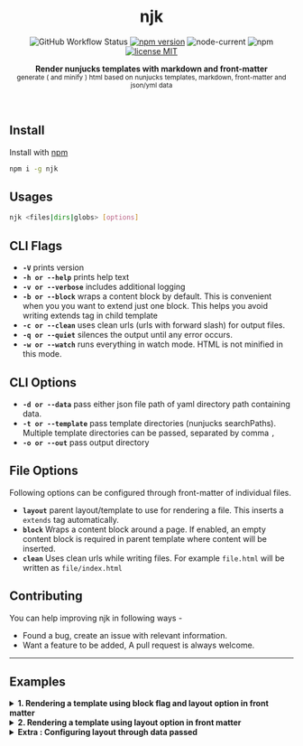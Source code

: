 <h1 align="center">njk</h1>
<p align="center">
  <img alt="GitHub Workflow Status" src="https://img.shields.io/github/workflow/status/mohitsinghs/njk/ci?style=flat-square">
  <a href="https://www.npmjs.com/package/njk"><img src="https://img.shields.io/npm/v/njk.svg?style=flat-square" alt="npm version"></a>
  <img alt="node-current" src="https://img.shields.io/node/v/njk?style=flat-square">
  <img alt="npm" src="https://img.shields.io/npm/dt/njk?style=flat-square">
  <a href="https://github.com/mohitsinghs/njk/blob/master/LICENSE"><img src="https://img.shields.io/badge/license-MIT-brightgreen.svg?style=flat-square" alt="license MIT"></a>
</p><p align="center">
  <b>Render nunjucks templates with markdown and front-matter</b><br/>
  <sub>generate ( and minify ) html based on nunjucks templates, markdown, front-matter and json/yml data</sub>
</p>

<br />

## Install

Install with [npm](https://npm.im/njk)

```sh
npm i -g njk
```

## Usages

```sh
njk <files|dirs|globs> [options]
```

## CLI Flags

- **`-V`** prints version
- **`-h or --help`** prints help text
- **`-v or --verbose`** includes additional logging
- **`-b or --block`** wraps a content block by default. This is convenient when you you want to extend just one block. This helps you avoid writing extends tag in child template
- **`-c or --clean`** uses clean urls (urls with forward slash) for output files.
- **`-q or --quiet`** silences the output until any error occurs.
- **`-w or --watch`** runs everything in watch mode. HTML is not minified in this mode.

## CLI Options

- **`-d or --data`** pass either json file path of yaml directory path containing data.
- **`-t or --template`** pass template directories (nunjucks searchPaths). Multiple template directories can be passed, separated by comma `,`
- **`-o or --out`** pass output directory

## File Options

Following options can be configured through front-matter of individual files.

- **`layout`** parent layout/template to use for rendering a file. This inserts a `extends` tag automatically.
- **`block`** Wraps a content block around a page. If enabled, an empty content block is required in parent template where content will be inserted.
- **`clean`** Uses clean urls while writing files. For example `file.html` will be written as `file/index.html`

## Contributing

You can help improving njk in following ways -

- Found a bug, create an issue with relevant information.
- Want a feature to be added, A pull request is always welcome.

---

<h2>Examples</h2>
<details>
  <summary>
    <b>1. Rendering a template using block flag and layout option in front matter</b>
  </summary>
  <br/>

We can avoid wrapping `extends` tags and overriding `block` tags, If we need to inject single block in parent template.

**Step 1**

Consider we have a nunjucks template with single block.

_`default.njk`_

```nunjucks
<!DOCTYPE html>
<html lang="en">
<head>
  <meta charset="UTF-8">
  <title>Page Title</title>
</head>
<body>
  {% block content %}{% endblock %}
  <!-- The block name content is important -->
</body>
</html>
```

and a simple html page

_`index.html`_

```nunjucks
---
layout: default
---
<header>
<h1>On Laughing</h1>
</header>
<main>
<p>A laugh draws a lot of painful lines.</p>
</main>
<footer>
<small>Copyright &copy; Creator Inc.</small>
</footer>
```

**Step 2**

Now, Let's run njk.

```bash
njk index.html -b
```

> The current directory will be used for templates.

**Result**

The result will be something like

_`dist/index.html`_

```html
<!DOCTYPE html>
<html lang="en">
  <head>
    <meta charset="UTF-8" />
    <title>Page Title</title>
  </head>
  <body>
    <header>
      <h1>On Laughing</h1>
    </header>
    <main>
      <p>A laugh draws a lot of painful lines.</p>
    </main>
    <footer>
      <small>Copyright © Creator Inc.</small>
    </footer>
  </body>
</html>
```

</details>

<details>
  <summary>
    <b>2. Rendering a template using layout option in front matter</b>
  </summary>
  <br/>

Wrapping `extends` tag in each of our file isn't super cool,

and we can avoid this by using `layout` option in front-matter.

### Example

**Step 1**

Consider we have a nunjucks template with 3 blocks.

_`default.njk`_

```nunjucks
<!DOCTYPE html>
<html lang="en">
<head>
  <meta charset="UTF-8">
  <title>Page Title</title>
</head>
<body>
  <header>
    {% block header %}{% endblock %}
  </header>
  <main>
    {% block main %}{% endblock %}
  </main>
  <footer>
    {% block footer %}{% endblock %}
  </footer>
</body>
</html>
```

and a simple html page with content for these 3 blocks

_`index.html`_

```nunjucks
---
layout: default
---
{% block header %}
<h1>On Laughing</h1>
{% endblock %}
{% block main %}
<p>A laugh draws a lot of painful lines.</p>
{% endblock %}
{% block footer %}
<small>Copyright &copy; Creator Inc.</small>
{% endblock %}
```

**Step 2**

Now, Let's run njk.

```bash
njk index.html
```

> The current directory will be used for templates.

**Result**

The result will be something like

_`dist/index.html`_

```html
<!DOCTYPE html>
<html lang="en">
  <head>
    <meta charset="UTF-8" />
    <title>Page Title</title>
  </head>
  <body>
    <header><h1>On Laughing</h1></header>
    <main><p>A laugh draws a lot of painful lines.</p></main>
    <footer><small>Copyright © Creator Inc.</small></footer>
  </body>
</html>
```

</details>

<details>
  <summary>
    <b>Extra : Configuring layout through data passed</b>
  </summary>
  <br/>

We can go one step further and configure layout it in the data passed with `-d` or `--data`

**Step 1**

Remove front-matter from _`index.html`_

_`index.html`_

```nunjucks
{% block header %}
<h1>On Laughing</h1>
{% endblock %}
{% block main %}
<p>A laugh draws a lot of painful lines.</p>
{% endblock %}
{% block footer %}
<small>Copyright &copy; Creator Inc.</small>
{% endblock %}
```

**Step 2 ( using yml )**

_`data/page.yml`_

```yml
layout: default
```

We need to run

```bash
njk index.html -d data
```

Note that file name is important here, as we need `page.layout` property.

**Step 2 ( using json )**

We can pass a single json file instead of `data` folder

_`data.json`_

```json
{
  "page": {
    "layout": "default"
  }
}
```

We need to run

```bash
njk index.html -d data.json
```

**Result**

The result will be same as our previous run (Example 2).

</details>
